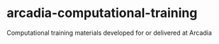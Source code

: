 # arcadia-computational-training
Computational training materials developed for or delivered at Arcadia
